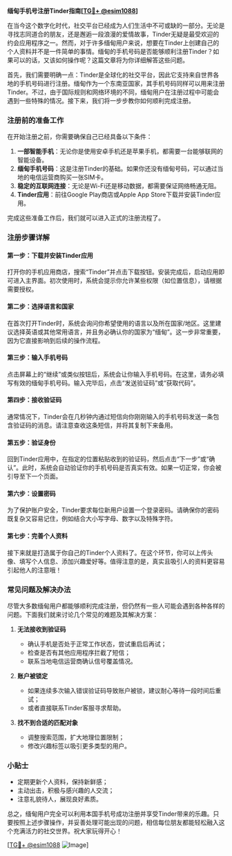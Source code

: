 **缅甸手机号注册Tinder指南[[TG💪+ @esim1088](https://t.me/s/esim1088)]**

在当今这个数字化时代，社交平台已经成为人们生活中不可或缺的一部分。无论是寻找志同道合的朋友，还是邂逅一段浪漫的爱情故事，Tinder无疑是最受欢迎的约会应用程序之一。然而，对于许多缅甸用户来说，想要在Tinder上创建自己的个人资料并不是一件简单的事情。缅甸的手机号码是否能够顺利注册Tinder？如果可以的话，又该如何操作呢？这篇文章将为你详细解答这些问题。

首先，我们需要明确一点：Tinder是全球化的社交平台，因此它支持来自世界各地的手机号码进行注册。缅甸作为一个东南亚国家，其手机号码同样可以用来注册Tinder。不过，由于国际规则和网络环境的不同，缅甸用户在注册过程中可能会遇到一些特殊的情况。接下来，我们将一步步教你如何顺利完成注册。

### 注册前的准备工作

在开始注册之前，你需要确保自己已经具备以下条件：

1. **一部智能手机**：无论你是使用安卓手机还是苹果手机，都需要一台能够联网的智能设备。
2. **缅甸手机号码**：这是注册Tinder的基础。如果你还没有缅甸号码，可以通过当地的电信运营商购买一张SIM卡。
3. **稳定的互联网连接**：无论是Wi-Fi还是移动数据，都需要保证网络畅通无阻。
4. **Tinder应用**：前往Google Play商店或Apple App Store下载并安装Tinder应用。

完成这些准备工作后，我们就可以进入正式的注册流程了。

### 注册步骤详解

#### 第一步：下载并安装Tinder应用

打开你的手机应用商店，搜索“Tinder”并点击下载按钮。安装完成后，启动应用即可进入主界面。初次使用时，系统会提示你允许某些权限（如位置信息），请根据需要授权。

#### 第二步：选择语言和国家

在首次打开Tinder时，系统会询问你希望使用的语言以及所在国家/地区。这里建议选择英语或其他常用语言，并且务必确认你的国家为“缅甸”。这一步非常重要，因为它直接影响到后续的操作流程。

#### 第三步：输入手机号码

点击屏幕上的“继续”或类似按钮后，系统会让你输入手机号码。在这里，请务必填写有效的缅甸手机号码。输入完毕后，点击“发送验证码”或“获取代码”。

#### 第四步：接收验证码

通常情况下，Tinder会在几秒钟内通过短信向你刚刚输入的手机号码发送一条包含验证码的消息。请注意查收这条短信，并将其复制下来备用。

#### 第五步：验证身份

回到Tinder应用中，在指定的位置粘贴收到的验证码，然后点击“下一步”或“确认”。此时，系统会自动验证你的手机号码是否真实有效。如果一切正常，你会被引导至下一个页面。

#### 第六步：设置密码

为了保护账户安全，Tinder要求每位新用户设置一个登录密码。请确保你的密码既复杂又容易记住，例如结合大小写字母、数字以及特殊字符。

#### 第七步：完善个人资料

接下来就是打造属于你自己的Tinder个人资料了。在这个环节，你可以上传头像、填写个人信息、添加兴趣爱好等。值得注意的是，真实且吸引人的资料更容易引起他人的注意哦！

### 常见问题及解决办法

尽管大多数缅甸用户都能够顺利完成注册，但仍然有一些人可能会遇到各种各样的问题。下面我们就来讨论几个常见的难题及其解决方案：

1. **无法接收到验证码**
   - 确认手机是否处于正常工作状态，尝试重启后再试；
   - 检查是否有其他应用程序拦截了短信；
   - 联系当地电信运营商确认信号覆盖情况。

2. **账户被锁定**
   - 如果连续多次输入错误验证码导致账户被锁，建议耐心等待一段时间后重试；
   - 或者直接联系Tinder客服寻求帮助。

3. **找不到合适的匹配对象**
   - 调整搜索范围，扩大地理位置限制；
   - 修改兴趣标签以吸引更多类型的用户。

### 小贴士

- 定期更新个人资料，保持新鲜感；
- 主动出击，积极与感兴趣的人交流；
- 注意礼貌待人，展现良好素质。

总之，缅甸用户完全可以利用本国手机号成功注册并享受Tinder带来的乐趣。只要按照上述步骤操作，并妥善处理可能出现的问题，相信每位朋友都能轻松融入这个充满活力的社交世界。祝大家玩得开心！

[[TG💪+ @esim1088](https://t.me/s/esim1088) ![Image](https://i.postimg.cc/4NQfJmqS/Snipaste-2025-05-13-00-14-12.png)]